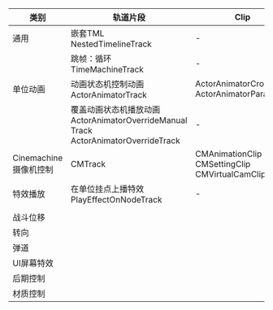 

| 类别 | 轨道片段 | Clip |
| --- | --- | --- |
| 通用 | 嵌套TML<br/>NestedTimelineTrack | - |
| | 跳帧：循环<br/>TimeMachineTrack | - |
| 单位动画 | 动画状态机控制动画<br/>ActorAnimatorTrack | ActorAnimatorCrossClip<br/>ActorAnimatorParamClip |
| | 覆盖动画状态机播放动画<br/>ActorAnimatorOverrideManual Track <br/>ActorAnimatorOverrideTrack | - |
| Cinemachine摄像机控制 | CMTrack | CMAnimationClip<br/>CMSettingClip<br/>CMVirtualCamClip |
| 特效播放 | 在单位挂点上播特效<br/>PlayEffectOnNodeTrack | - |
| | | |
| 战斗位移 | | |
| 转向 | | |
| 弹道 | | |
| UI屏幕特效 | | |
| 后期控制 | | |
| 材质控制 | | |


